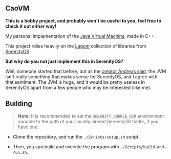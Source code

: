 ## CaoVM

**This is a hobby project, and probably won't be useful to you, feel free to check it out either way!**

My personal implementation of the [Java Virtual Machine](https://docs.oracle.com/javase/specs/jvms/se17/html/index.html), made in C++.

This project relies heavily on the [Lagom](https://github.com/SerenityOS/serenity/tree/master/Meta/Lagom) collection of libraries from [SerenityOS](https://github.com/SerenityOS/serenity). 

**But why do you not just implement this in SerenityOS?**

Well, someone started that before, but as the [creator Andreas said](https://github.com/SerenityOS/serenity/pull/11500#issuecomment-1003134109), the JVM isn't really something that makes sense for SerenityOS, and I agree with that sentiment. The JVM is huge, and it would be pretty useless in SerenityOS apart from a few people who may be interested (like me).

## Building

> **Note**:
> It is recommended to set the `SERENITY_SOURCE_DIR` environment variable to the path of your locally cloned SerenityOS folder, if you have one.

- Clone the repository, and run the `./Scripts/setup.sh` script.

- Then, you can build and execute the program with `./Scripts/build-and-run.sh`.
